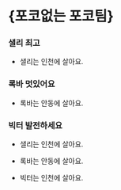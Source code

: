 # {포코없는 포코팀}

### 샐리 최고

- 샐리는 인천에 살아요.

### 록바 멋있어요

- 록바는 안동에 살아요.

### 빅터 발전하세요
<!-- ### 샐리 -->

- 샐리는 인천에 살아요.

<!-- ### 록바 -->

- 록바는 안동에 살아요.

<!-- ### 빅터 -->

- 빅터는 인천에 살아요.
